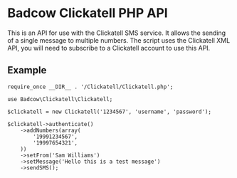 Badcow Clickatell PHP API
=========================

This is an API for use with the Clickatell SMS service. It allows the sending of a single message to multiple numbers. The script uses the Clickatell XML API, you will need to subscribe to a Clickatell account to use this API.

## Example
    require_once __DIR__ . '/Clickatell/Clickatell.php';

    use Badcow\Clickatell\Clickatell;

    $clickatell = new Clickatell('1234567', 'username', 'password');

    $clickatell->authenticate()
        ->addNumbers(array(
            '19991234567',
            '19997654321',
        ))
        ->setFrom('Sam Williams')
        ->setMessage('Hello this is a test message')
        ->sendSMS();